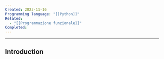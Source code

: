```yaml
---
Created: 2023-11-16
Programming language: "[[Python]]"
Related:
  - "[[Programmazione funzionale]]"
Completed:
---
```

---
## Introduction